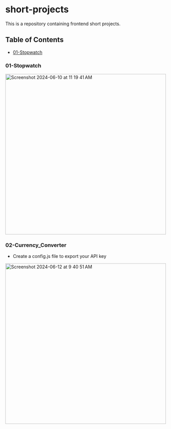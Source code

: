 # short-projects
This is a repository containing frontend short projects. 

## Table of Contents
* [01-Stopwatch](#01-Stopwatch)

### 01-Stopwatch
<img width="500" alt="Screenshot 2024-06-10 at 11 19 41 AM" src="https://github.com/jkmathilda/PantryPal/assets/142202145/89e5dd23-8970-4090-8793-f32a6617b525">

### 02-Currency_Converter
- Create a config.js file to export your API key
<img width="500" alt="Screenshot 2024-06-12 at 9 40 51 AM" src="https://github.com/jkmathilda/short-projects/assets/142202145/f7544ed1-5e15-40a8-950c-1c73325ee5ee">
